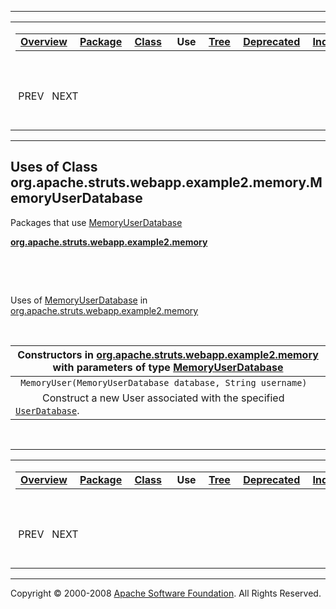 ------------------------------------------------------------------------

<span id="navbar_top"></span> [](#skip-navbar_top "Skip navigation links")

<table>
<colgroup>
<col width="50%" />
<col width="50%" />
</colgroup>
<tbody>
<tr class="odd">
<td align="left"><span id="navbar_top_firstrow"></span>
<table>
<tbody>
<tr class="odd">
<td align="left"><a href="../../../../../../../overview-summary.html.md"><strong>Overview</strong></a> </td>
<td align="left"><a href="../package-summary.html.md"><strong>Package</strong></a> </td>
<td align="left"><a href="../../../../../../../org/apache/struts/webapp/example2/memory/MemoryUserDatabase.html.md" title="class in org.apache.struts.webapp.example2.memory"><strong>Class</strong></a> </td>
<td align="left"> <strong>Use</strong> </td>
<td align="left"><a href="../package-tree.html.md"><strong>Tree</strong></a> </td>
<td align="left"><a href="../../../../../../../deprecated-list.html.md"><strong>Deprecated</strong></a> </td>
<td align="left"><a href="../../../../../../../index-all.html.md"><strong>Index</strong></a> </td>
<td align="left"><a href="../../../../../../../help-doc.html.md"><strong>Help</strong></a> </td>
</tr>
</tbody>
</table></td>
<td align="left"></td>
</tr>
<tr class="even">
<td align="left"> PREV   NEXT</td>
<td align="left"><a href="../../../../../../../index.html.md?org/apache/struts/webapp/example2/memory//class-useMemoryUserDatabase.html"><strong>FRAMES</strong></a>    <a href="MemoryUserDatabase.html"><strong>NO FRAMES</strong></a>    
<a href="../../../../../../../allclasses-noframe.html.md"><strong>All Classes</strong></a></td>
</tr>
</tbody>
</table>

<span id="skip-navbar_top"></span>

------------------------------------------------------------------------

**Uses of Class
 org.apache.struts.webapp.example2.memory.MemoryUserDatabase**
--------------------------------------------------------------

Packages that use [MemoryUserDatabase](../../../../../../../org/apache/struts/webapp/example2/memory/MemoryUserDatabase.html.md "class in org.apache.struts.webapp.example2.memory")

[**org.apache.struts.webapp.example2.memory**](#org.apache.struts.webapp.example2.memory)

  

 

<span id="org.apache.struts.webapp.example2.memory"></span>

Uses of [MemoryUserDatabase](../../../../../../../org/apache/struts/webapp/example2/memory/MemoryUserDatabase.html.md "class in org.apache.struts.webapp.example2.memory") in [org.apache.struts.webapp.example2.memory](../../../../../../../org/apache/struts/webapp/example2/memory/package-summary.html)

 

| Constructors in [org.apache.struts.webapp.example2.memory](../../../../../../../org/apache/struts/webapp/example2/memory/package-summary.html.md) with parameters of type [MemoryUserDatabase](../../../../../../../org/apache/struts/webapp/example2/memory/MemoryUserDatabase.html "class in org.apache.struts.webapp.example2.memory") |
|----------------------------------------------------------------------------------------------------------------------------------------------------------------------------------------------------------------------------------------------------------------------------------------------------------------------------------------|
| ` MemoryUser(MemoryUserDatabase database, String username)`                                                                                                                                                                                                                                                                            
            Construct a new User associated with the specified [`UserDatabase`](../../../../../../../org/apache/struts/webapp/example2/UserDatabase.html.md "interface in org.apache.struts.webapp.example2").                                                                                                                              |

 

------------------------------------------------------------------------

<span id="navbar_bottom"></span> [](#skip-navbar_bottom "Skip navigation links")

<table>
<colgroup>
<col width="50%" />
<col width="50%" />
</colgroup>
<tbody>
<tr class="odd">
<td align="left"><span id="navbar_bottom_firstrow"></span>
<table>
<tbody>
<tr class="odd">
<td align="left"><a href="../../../../../../../overview-summary.html.md"><strong>Overview</strong></a> </td>
<td align="left"><a href="../package-summary.html.md"><strong>Package</strong></a> </td>
<td align="left"><a href="../../../../../../../org/apache/struts/webapp/example2/memory/MemoryUserDatabase.html.md" title="class in org.apache.struts.webapp.example2.memory"><strong>Class</strong></a> </td>
<td align="left"> <strong>Use</strong> </td>
<td align="left"><a href="../package-tree.html.md"><strong>Tree</strong></a> </td>
<td align="left"><a href="../../../../../../../deprecated-list.html.md"><strong>Deprecated</strong></a> </td>
<td align="left"><a href="../../../../../../../index-all.html.md"><strong>Index</strong></a> </td>
<td align="left"><a href="../../../../../../../help-doc.html.md"><strong>Help</strong></a> </td>
</tr>
</tbody>
</table></td>
<td align="left"></td>
</tr>
<tr class="even">
<td align="left"> PREV   NEXT</td>
<td align="left"><a href="../../../../../../../index.html.md?org/apache/struts/webapp/example2/memory//class-useMemoryUserDatabase.html"><strong>FRAMES</strong></a>    <a href="MemoryUserDatabase.html"><strong>NO FRAMES</strong></a>    
<a href="../../../../../../../allclasses-noframe.html.md"><strong>All Classes</strong></a></td>
</tr>
</tbody>
</table>

<span id="skip-navbar_bottom"></span>

------------------------------------------------------------------------

Copyright © 2000-2008 [Apache Software Foundation](http://www.apache.org/). All Rights Reserved.
